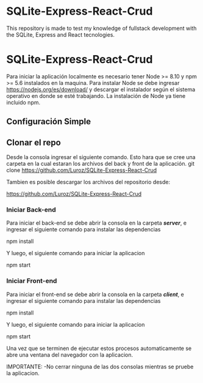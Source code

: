 # SQLite-Express-React-Crud
This repository is made to test my knowledge of fullstack development with the SQLite, Express and React tecnologies.

# SQLite-Express-React-Crud

Para iniciar la aplicación localmente es necesario tener Node >=  8.10 y npm >= 5.6 instalados en la maquina. Para instalar Node se debe ingresar https://nodejs.org/es/download/ y descargar el instalador según el sistema operativo en donde se esté trabajando. La instalación de Node ya tiene incluido npm.

## Configuración Simple
## Clonar el repo

Desde la consola ingresar el siguiente comando. Esto hara que se cree una carpeta en la cual estaran los archivos del back y front de la aplicación.
git clone https://github.com/Luroz/SQLite-Express-React-Crud

Tambien es posible descargar los archivos del repositorio desde:

https://github.com/Luroz/SQLite-Express-React-Crud
### Iniciar Back-end
Para iniciar el back-end se debe abrir la consola en la carpeta ___server___, e ingresar el siguiente comando para instalar las dependencias

npm install

Y luego, el siguiente comando para iniciar la aplicacion

npm start

### Iniciar Front-end

Para iniciar el front-end se debe abrir la consola en la carpeta ___client___, e ingresar el siguiente comando para instalar las dependencias 

npm install

Y luego, el siguiente comando para iniciar la aplicacion

npm start

Una vez que se terminen de ejecutar estos procesos automaticamente se abre una ventana del navegador con la aplicacion.

IMPORTANTE: 
-No cerrar ninguna de las dos consolas mientras se pruebe la aplicacion.
